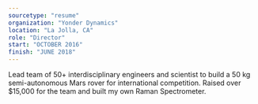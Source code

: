 ```yaml
---
sourcetype: "resume"
organization: "Yonder Dynamics"
location: "La Jolla, CA"
role: "Director"
start: "OCTOBER 2016"
finish: "JUNE 2018"
---
```


Lead team of 50+ interdisciplinary engineers and scientist to build a 50 kg semi-autonomous Mars rover
for international competition. Raised over $15,000 for the team and built my own Raman Spectrometer.
